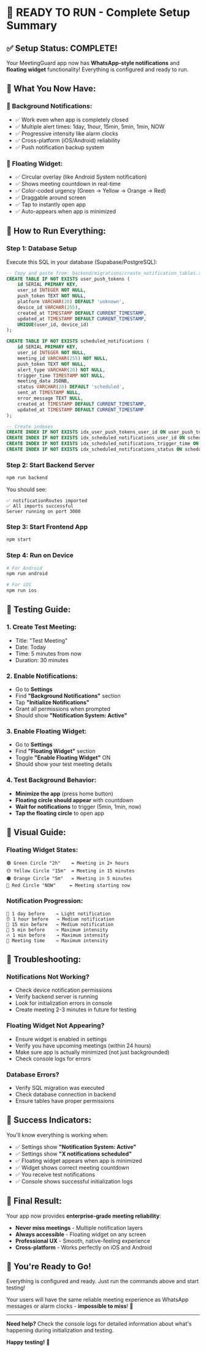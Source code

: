 # 🚀 READY TO RUN - Complete Setup Summary

## ✅ **Setup Status: COMPLETE!**

Your MeetingGuard app now has **WhatsApp-style notifications** and **floating widget** functionality! Everything is configured and ready to run.

## 🎯 **What You Now Have:**

### **🔔 Background Notifications:**
- ✅ Work even when app is completely closed
- ✅ Multiple alert times: 1day, 1hour, 15min, 5min, 1min, NOW
- ✅ Progressive intensity like alarm clocks
- ✅ Cross-platform (iOS/Android) reliability
- ✅ Push notification backup system

### **🔴 Floating Widget:**
- ✅ Circular overlay (like Android System notification)
- ✅ Shows meeting countdown in real-time
- ✅ Color-coded urgency (Green → Yellow → Orange → Red)
- ✅ Draggable around screen
- ✅ Tap to instantly open app
- ✅ Auto-appears when app is minimized

## 🚀 **How to Run Everything:**

### **Step 1: Database Setup**
Execute this SQL in your database (Supabase/PostgreSQL):

```sql
-- Copy and paste from: backend/migrations/create_notification_tables.sql
CREATE TABLE IF NOT EXISTS user_push_tokens (
    id SERIAL PRIMARY KEY,
    user_id INTEGER NOT NULL,
    push_token TEXT NOT NULL,
    platform VARCHAR(20) DEFAULT 'unknown',
    device_id VARCHAR(255),
    created_at TIMESTAMP DEFAULT CURRENT_TIMESTAMP,
    updated_at TIMESTAMP DEFAULT CURRENT_TIMESTAMP,
    UNIQUE(user_id, device_id)
);

CREATE TABLE IF NOT EXISTS scheduled_notifications (
    id SERIAL PRIMARY KEY,
    user_id INTEGER NOT NULL,
    meeting_id VARCHAR(255) NOT NULL,
    push_token TEXT NOT NULL,
    alert_type VARCHAR(20) NOT NULL,
    trigger_time TIMESTAMP NOT NULL,
    meeting_data JSONB,
    status VARCHAR(20) DEFAULT 'scheduled',
    sent_at TIMESTAMP NULL,
    error_message TEXT NULL,
    created_at TIMESTAMP DEFAULT CURRENT_TIMESTAMP,
    updated_at TIMESTAMP DEFAULT CURRENT_TIMESTAMP
);

-- Create indexes
CREATE INDEX IF NOT EXISTS idx_user_push_tokens_user_id ON user_push_tokens(user_id);
CREATE INDEX IF NOT EXISTS idx_scheduled_notifications_user_id ON scheduled_notifications(user_id);
CREATE INDEX IF NOT EXISTS idx_scheduled_notifications_trigger_time ON scheduled_notifications(trigger_time);
CREATE INDEX IF NOT EXISTS idx_scheduled_notifications_status ON scheduled_notifications(status);
```

### **Step 2: Start Backend Server**
```bash
npm run backend
```

You should see:
```
✅ notificationRoutes imported
✅ All imports successful
Server running on port 3000
```

### **Step 3: Start Frontend App**
```bash
npm start
```

### **Step 4: Run on Device**
```bash
# For Android
npm run android

# For iOS  
npm run ios
```

## 🧪 **Testing Guide:**

### **1. Create Test Meeting:**
- Title: "Test Meeting"
- Date: Today
- Time: 5 minutes from now
- Duration: 30 minutes

### **2. Enable Notifications:**
- Go to **Settings**
- Find **"Background Notifications"** section
- Tap **"Initialize Notifications"**
- Grant all permissions when prompted
- Should show **"Notification System: Active"**

### **3. Enable Floating Widget:**
- Go to **Settings**
- Find **"Floating Widget"** section  
- Toggle **"Enable Floating Widget"** ON
- Should show your test meeting details

### **4. Test Background Behavior:**
- **Minimize the app** (press home button)
- **Floating circle should appear** with countdown
- **Wait for notifications** to trigger (5min, 1min, now)
- **Tap the floating circle** to open app

## 🎨 **Visual Guide:**

### **Floating Widget States:**
```
🟢 Green Circle "2h"    = Meeting in 2+ hours
🟡 Yellow Circle "15m"  = Meeting in 15 minutes  
🟠 Orange Circle "5m"   = Meeting in 5 minutes
🔴 Red Circle "NOW"     = Meeting starting now
```

### **Notification Progression:**
```
📅 1 day before    → Light notification
⏰ 1 hour before   → Medium notification  
🔔 15 min before   → Medium notification
🚨 5 min before    → Maximum intensity
🔥 1 min before    → Maximum intensity
🚀 Meeting time    → Maximum intensity
```

## 🔧 **Troubleshooting:**

### **Notifications Not Working?**
- Check device notification permissions
- Verify backend server is running
- Look for initialization errors in console
- Create meeting 2-3 minutes in future for testing

### **Floating Widget Not Appearing?**
- Ensure widget is enabled in settings
- Verify you have upcoming meetings (within 24 hours)
- Make sure app is actually minimized (not just backgrounded)
- Check console logs for errors

### **Database Errors?**
- Verify SQL migration was executed
- Check database connection in backend
- Ensure tables have proper permissions

## 🎉 **Success Indicators:**

You'll know everything is working when:
- ✅ Settings show **"Notification System: Active"**
- ✅ Settings show **"X notifications scheduled"**
- ✅ Floating widget appears when app is minimized
- ✅ Widget shows correct meeting countdown
- ✅ You receive test notifications
- ✅ Console shows successful initialization logs

## 📱 **Final Result:**

Your app now provides **enterprise-grade meeting reliability**:

- **Never miss meetings** - Multiple notification layers
- **Always accessible** - Floating widget on any screen
- **Professional UX** - Smooth, native-feeling experience
- **Cross-platform** - Works perfectly on iOS and Android

## 🚀 **You're Ready to Go!**

Everything is configured and ready. Just run the commands above and start testing!

Your users will have the same reliable meeting experience as WhatsApp messages or alarm clocks - **impossible to miss**! 🎯

---

**Need help?** Check the console logs for detailed information about what's happening during initialization and testing.

**Happy testing!** 🎉
